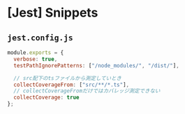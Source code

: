 # [Jest] Snippets


`jest.config.js`
----------------

```js
module.exports = {
  verbose: true,
  testPathIgnorePatterns: ["/node_modules/", "/dist/"],

  // src配下のtsファイルから測定していとき
  collectCoverageFrom: ["src/**/*.ts"],
  // collectCoverageFromだけではカバレッジ測定できない
  collectCoverage: true
};
```
